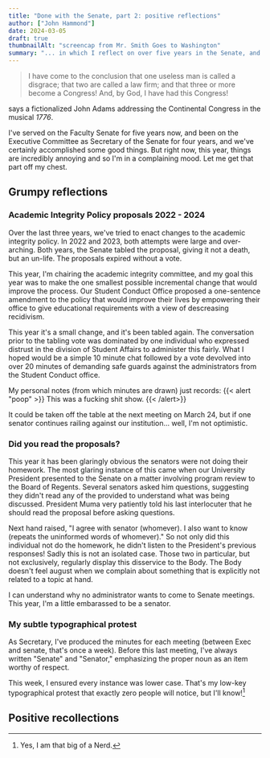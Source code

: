 ```yaml
---
title: "Done with the Senate, part 2: positive reflections"
author: ["John Hammond"]
date: 2024-03-05
draft: true
thumbnailAlt: "screencap from Mr. Smith Goes to Washington"
summary: "... in which I reflect on over five years in the Senate, and ponder the good we've done the University."
---
```


> I have come to the conclusion that one useless man is called a disgrace; that two are called a law firm; and that three or more become a Congress! And, by God, I have had this Congress!

says a fictionalized John Adams addressing the Continental Congress in the musical *1776*. 


I've served on the Faculty Senate for five years now, and been on the Executive Committee as Secretary of the Senate for four years, and we've certainly accomplished some good things. But right now, this year, things are incredibly annoying and so I'm in a complaining mood. Let me get that part off my chest. 

## Grumpy reflections

### Academic Integrity Policy proposals 2022 - 2024

Over the last three years, we've tried to enact changes to the academic integrity policy. In 2022 and 2023, both attempts were large and over-arching. Both years, the Senate tabled the proposal, giving it not a death, but an un-life.  The proposals expired without a vote. 

This year, I'm chairing the academic integrity committee, and my goal this year was to make the one smallest possible incremental change that would improve the process. Our Student Conduct Office proposed a one-sentence amendment to the policy that would improve their lives by empowering their office to give educational requirements with a view of descreasing recidivism.  

This year it's a small change, and it's been tabled again.  The conversation prior to the tabling vote was dominated by one individual who expressed distrust in the division of Student Affairs to administer this fairly. What I hoped would be a simple 10 minute chat followed by a vote devolved into over 20 minutes of demanding safe guards against the administrators from the Student Conduct office. 

My personal notes (from which minutes are drawn) just records: 
{{< alert "poop" >}}
This was a fucking shit show.
{{< /alert>}}

It could be taken off the table at the next meeting on March 24, but if one senator continues railing against our institution... well, I'm not optimistic.

### Did you read the proposals? 

This year it has been glaringly obvious the senators were not doing their homework. The most glaring instance of this came when our University President presented to the Senate on a matter involving program review to the Board of Regents.  Several senators asked him questions, suggesting they didn't read any of the provided to understand what was being discussed. President Muma very patiently told his last interlocuter that he should read the proposal before asking questions.  

Next hand raised, "I agree with senator (whomever). I also want to know (repeats the uninformed words of whomever)." So not only did this individual not do the homework, he didn't listen to the President's previous responses!  Sadly this is not an isolated case. Those two in particular, but not exclusively, regularly display this disservice to the Body. The Body doesn't feel august when we complain about something that is explicitly not related to a topic at hand.  

I can understand why no administrator wants to come to Senate meetings. This year, I'm a little embarassed to be a senator. 

### My subtle typographical protest

As Secretary, I've produced the minutes for each meeting (between Exec and senate, that's once a week). Before this last meeting, I've always written "Senate" and "Senator," emphasizing the proper noun as an item worthy of respect.

This week, I ensured every instance was lower case.  That's my low-key typographical protest that exactly zero people will notice, but I'll know![^1]

[^1]: Yes, I am that big of a Nerd. 

## Positive recollections

